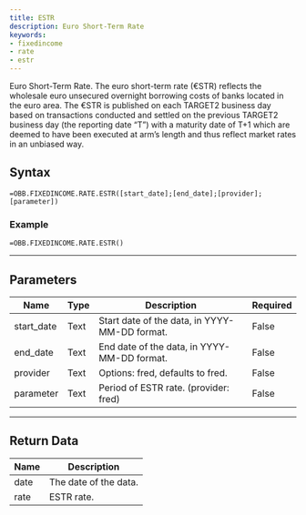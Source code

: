 ```yaml
---
title: ESTR
description: Euro Short-Term Rate
keywords: 
- fixedincome
- rate
- estr
---
```


<!-- markdownlint-disable MD041 -->

Euro Short-Term Rate.  The euro short-term rate (€STR) reflects the wholesale euro unsecured overnight borrowing costs of banks located in the euro area. The €STR is published on each TARGET2 business day based on transactions conducted and settled on the previous TARGET2 business day (the reporting date “T”) with a maturity date of T+1 which are deemed to have been executed at arm’s length and thus reflect market rates in an unbiased way.

## Syntax

```excel wordwrap
=OBB.FIXEDINCOME.RATE.ESTR([start_date];[end_date];[provider];[parameter])
```

### Example

```excel wordwrap
=OBB.FIXEDINCOME.RATE.ESTR()
```

---

## Parameters

| Name | Type | Description | Required |
| ---- | ---- | ----------- | -------- |
| start_date | Text | Start date of the data, in YYYY-MM-DD format. | False |
| end_date | Text | End date of the data, in YYYY-MM-DD format. | False |
| provider | Text | Options: fred, defaults to fred. | False |
| parameter | Text | Period of ESTR rate. (provider: fred) | False |

---

## Return Data

| Name | Description |
| ---- | ----------- |
| date | The date of the data.  |
| rate | ESTR rate.  |
